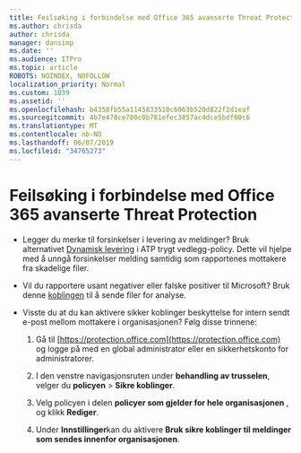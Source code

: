 ```yaml
---
title: Feilsøking i forbindelse med Office 365 avanserte Threat Protection
ms.author: chrisda
author: chrisda
manager: dansimp
ms.date: ''
ms.audience: ITPro
ms.topic: article
ROBOTS: NOINDEX, NOFOLLOW
localization_priority: Normal
ms.custom: 1039
ms.assetid: ''
ms.openlocfilehash: b4358fb55a1145833510c6063b520d822f2d1eaf
ms.sourcegitcommit: 4b7e478ce700c0b781efec3857ac4dce5bdf00c6
ms.translationtype: MT
ms.contentlocale: nb-NO
ms.lasthandoff: 06/07/2019
ms.locfileid: "34765273"
---
```

# <a name="troubleshooting-office-365-advanced-threat-protection"></a>Feilsøking i forbindelse med Office 365 avanserte Threat Protection

- Legger du merke til forsinkelser i levering av meldinger? Bruk alternativet [Dynamisk levering](https://docs.microsoft.com/office365/securitycompliance/dynamic-delivery-and-previewing) i ATP trygt vedlegg-policy. Dette vil hjelpe med å unngå forsinkelser melding samtidig som rapportenes mottakere fra skadelige filer.

- Vil du rapportere usant negativer eller falske positiver til Microsoft? Bruk denne [koblingen](https://www.microsoft.com/wdsi/filesubmission/) til å sende filer for analyse.

- Visste du at du kan aktivere sikker koblinger beskyttelse for intern sendt e-post mellom mottakere i organisasjonen? Følg disse trinnene:

  1. Gå til [https://protection.office.com](https://protection.office.com) og logge på med en global administrator eller en sikkerhetskonto for administratorer.

  2. I den venstre navigasjonsruten under **behandling av trusselen**, velger du **policyen** \> **Sikre koblinger**.

  3. Velg policyen i delen **policyer som gjelder for hele organisasjonen** , og klikk **Rediger**.

  4. Under **Innstillinger**kan du aktivere **Bruk sikre koblinger til meldinger som sendes innenfor organisasjonen**.
